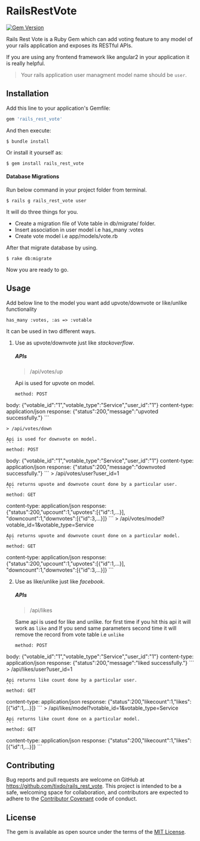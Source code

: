 # RailsRestVote 
[![Gem Version](https://badge.fury.io/rb/rails_rest_vote.svg)](https://badge.fury.io/rb/rails_rest_vote)

Rails Rest Vote is a Ruby Gem which can add voting feature to any model of your rails application and exposes its RESTful APIs.

If you are using any frontend framework like angular2 in your application it is really helpful.



>Your rails application user managment model name should be `user`.

## Installation

Add this line to your application's Gemfile:

```ruby
gem 'rails_rest_vote'
```
And then execute:

    $ bundle install

Or install it yourself as:

    $ gem install rails_rest_vote

#### Database Migrations

Run below command in your project folder from terminal.

    $ rails g rails_rest_vote user

It will do three things for you.

- Create a migration file of Vote table in db/migrate/ folder.
- Insert association in user model i.e has_many :votes
- Create vote model i.e app/models/vote.rb

After that migrate database by using.

    $ rake db:migrate

Now you are ready to go.

## Usage

Add below line to the model you want add upvote/downvote or like/unlike functionality

    has_many :votes, :as => :votable

It can be used in two different ways.

1. Use as upvote/downvote just like _stackoverflow_.

    ##### APIs

    > /api/votes/up
    
    Api is used for upvote on model.
    ```
    method: POST 
body: {"votable_id":"1","votable_type":"Service","user_id":"1"}
content-type: application/json
response: {"status":200,"message":"upvoted successfully."}
    ```
    
    > /api/votes/down
    
    Api is used for downvote on model.
    ```
    method: POST 
body: {"votable_id":"1","votable_type":"Service","user_id":"1"}
content-type: application/json
response: {"status":200,"message":"downvoted successfully."}
    ```
     > /api/votes/user?user_id=1
    
    Api returns upvote and downvote count done by a particular user.
    ```
    method: GET 
content-type: application/json
response: {"status":200,"upcount":1,"upvotes":[{"id":1,...}], "downcount":1,"downvotes":[{"id":3,...}]}
    ```
      > /api/votes/model?votable_id=1&votable_type=Service
    
    Api returns upvote and downvote count done on a particular model.
    ```
    method: GET 
content-type: application/json
response: {"status":200,"upcount":1,"upvotes":[{"id":1,...}], "downcount":1,"downvotes":[{"id":3,...}]}
    ```

2. Use as like/unlike just like _facebook_.

    ##### APIs

    > /api/likes
    
    Same api is used for like and unlike. for first time if you hit this api it will work as `like` and If you send same parameters second time it will remove the record from vote table i.e `unlike`
    ```
    method: POST 
body: {"votable_id":"1","votable_type":"Service","user_id":"1"}
content-type: application/json
response: {"status":200,"message":"liked successfully."}
    ```
    > /api/likes/user?user_id=1
    
    Api returns like count done by a particular user.
    ```
    method: GET 
content-type: application/json
response: {"status":200,"likecount":1,"likes":[{"id":1,...}]}
    ```
    > /api/likes/model?votable_id=1&votable_type=Service
    
    Api returns like count done on a particular model.
    ```
    method: GET 
content-type: application/json
response: {"status":200,"likecount":1,"likes":[{"id":1,...}]}
    ```

## Contributing

Bug reports and pull requests are welcome on GitHub at https://github.com/tixdo/rails_rest_vote. This project is intended to be a safe, welcoming space for collaboration, and contributors are expected to adhere to the [Contributor Covenant](http://contributor-covenant.org) code of conduct.


## License

The gem is available as open source under the terms of the [MIT License](http://opensource.org/licenses/MIT).
